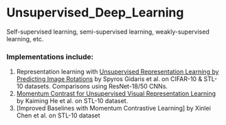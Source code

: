 # Unsupervised_Deep_Learning
Self-supervised learning, semi-supervised learning, weakly-supervised learning, etc.


### Implementations include:

1. Representation learning with [Unsupervised Representation Learning by Predicting Image Rotations](https://arxiv.org/abs/1803.07728) by Spyros Gidaris et al. on CIFAR-10 & STL-10 datasets. Comparisons using ResNet-18/50 CNNs.
1. [Momentum Contrast for Unsupervised Visual Representation Learning](https://openaccess.thecvf.com/content_CVPR_2020/papers/He_Momentum_Contrast_for_Unsupervised_Visual_Representation_Learning_CVPR_2020_paper.pdf) by Kaiming He et al. on STL-10 dataset.
2. [Improved Baselines with Momentum Contrastive Learning] by Xinlei Chen et al. on STL-10 dataset
